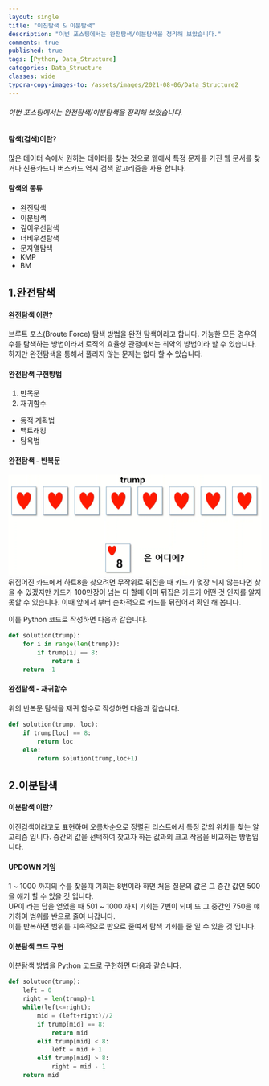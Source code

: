 ```yaml
---
layout: single
title: "이진탐색 & 이분탐색"
description: "이번 포스팅에서는 완전탐색/이분탐색을 정리해 보았습니다."
comments: true
published: true
tags: [Python, Data_Structure]
categories: Data_Structure
classes: wide
typora-copy-images-to: /assets/images/2021-08-06/Data_Structure2
---
```


###### 이번 포스팅에서는 완전탐색/이분탐색을 정리해 보았습니다.

#### 탐색(검색)이란?
많은 데이터 속에서 원하는 데이터를 찾는 것으로 웹에서 특정 문자를 가진 웹 문서를 찾거나 신용카드나 버스카드 역시 검색 알고리즘을 사용 합니다.<br>

#### 탐색의 종류
- 완전탐색
- 이분탐색
- 깊이우선탐색
- 너비우선탐색
- 문자열탐색
- KMP
- BM

## 1.완전탐색
#### 완전탐색 이란?
브루트 포스(Broute Force) 탐색 방법을 완전 탐색이라고 합니다. 가능한 모든 경우의 수를 탐색하는 방법이라서 로직의 효율성 관점에서는 최악의 방법이라 할 수 있습니다. 하지만 완전탐색을 통해서 풀리지 않는 문제는 없다 할 수 있습니다.

#### 완전탐색 구현방법
1. 반목문
2. 재귀함수
 - 동적 계획법
 - 백트래킹
 - 탐욕법

#### 완전탐색 - 반복문
<center>
<img src="/assets/images/2021-08-06/Data_Structure2/1.png" alt="1"/>
</center>
뒤집어진 카드에서 하트8을 찾으려면 무작위로 뒤집을 때 카드가 몇장 되지 않는다면 찾을 수 있겠지만 카드가 100만장이 넘는 다 할때 이미 뒤집은 카드가 어떤 것 인지를 알지 못할 수 있습니다. 이때 앞에서 부터 순차적으로 카드를 뒤집어서 확인 해 봅니다.<br>

이를 Python 코드로 작성하면 다음과 같습니다.<br>


```python
def solution(trump):
    for i in range(len(trump)):
        if trump[i] == 8:
            return i
    return -1
```

#### 완전탐색 - 재귀함수
위의 반복문 탐색을 재귀 함수로 작성하면 다음과 같습니다.<br>


```python
def solution(trump, loc):
    if trump[loc] == 8:
        return loc
    else:
        return solution(trump,loc+1)
```

## 2.이분탐색
#### 이분탐색 이란?
이진검색이라고도 표현하며 오름차순으로 정렬된 리스트에서 특정 값의 위치를 찾는 알고리즘 입니다. 중간의 값을 선택하여 찾고자 하는 값과의 크고 작음을 비교하는 방법입니다.

#### UPDOWN 게임
1 ~ 1000 까지의 수를 찾을때 기회는 8번이라 하면 처음 질문의 값은 그 중간 값인 500을 얘기 할 수 있을 것 입니다.<br>
UP이 라는 답을 얻었을 때 501 ~ 1000 까지 기회는 7번이 되며 또 그 중간인 750을 얘기하여 범위를 반으로 줄여 나갑니다.<br>
이를 반복하면 범위를 지속적으로 반으로 줄여서 탐색 기회를 줄 일 수 있을 것 입니다.<br>

#### 이분탐색 코드 구현
이분탐색 방법을 Python 코드로 구현하면 다음과 같습니다.


```python
def solutuon(trump):
    left = 0
    right = len(trump)-1
    while(left<=right):
        mid = (left+right)//2
        if trump[mid] == 8:
            return mid
        elif trump[mid] < 8:
            left = mid + 1
        elif trump[mid] > 8:
            right = mid - 1
    return mid        
```
